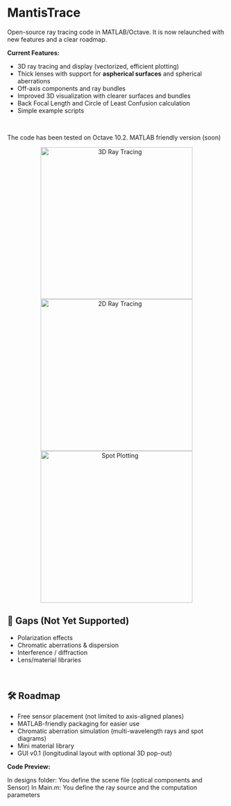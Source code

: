 # MantisTrace

Open-source ray tracing code in MATLAB/Octave. It is now relaunched with new features and a clear roadmap.

<b>Current Features:</b>
* 3D ray tracing and display (vectorized, efficient plotting)
* Thick lenses with support for **aspherical surfaces** and spherical aberrations
* Off-axis components and ray bundles
* Improved 3D visualization with clearer surfaces and bundles
* Back Focal Length and Circle of Least Confusion calculation
* Simple example scripts
<br>

The code has been tested on Octave 10.2. MATLAB friendly version (soon)

<p align="center">
  <img src="https://user-images.githubusercontent.com/49459541/95596533-2dfdb900-0a56-11eb-8c9b-fac2d2208e8e.PNG" width="350" title="3D Ray Tracing">
  <img src="https://user-images.githubusercontent.com/49459541/95596560-3524c700-0a56-11eb-9576-c322b56f469a.PNG" width="350" title="2D Ray Tracing">
  <img src="https://user-images.githubusercontent.com/49459541/95596548-3229d680-0a56-11eb-94b2-8dfd42ab4519.PNG" width="350" title="Spot Plotting">
</p>


## 🚧 Gaps (Not Yet Supported)
- Polarization effects  
- Chromatic aberrations & dispersion  
- Interference / diffraction  
- Lens/material libraries
<br>

## 🛠 Roadmap
- Free sensor placement (not limited to axis-aligned planes)
- MATLAB-friendly packaging for easier use
- Chromatic aberration simulation (multi-wavelength rays and spot diagrams)
- Mini material library
- GUI v0.1 (longitudinal layout with optional 3D pop-out)

<b>Code Preview:</b>

In designs folder: You define the scene file (optical components and Sensor) 
In Main.m: You define the ray source and the computation parameters


